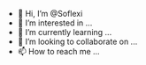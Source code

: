 - 👋 Hi, I’m @Soflexi
- 👀 I’m interested in ...
- 🌱 I’m currently learning ...
- 💞️ I’m looking to collaborate on ...
- 📫 How to reach me ...

<!---
Soflexi/Soflexi is a ✨ special ✨ repository because its `README.md` (this file) appears on your GitHub profile.
You can click the Preview link to take a look at your changes.
--->
